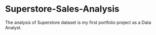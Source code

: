 # Superstore-Sales-Analysis
The analysis of Superstore dataset is my first portfolio project as a Data Analyst. 
